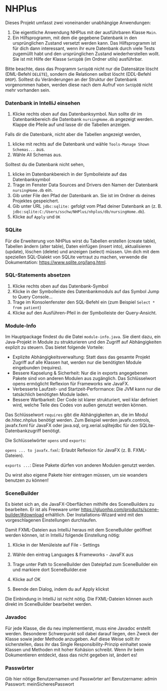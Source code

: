 # NHPlus

Dieses Projekt umfasst zwei voneinander unabhängige Anwendungen:

1. Die eigentliche Anwendung NHPlus mit der ausführbaren Klasse `Main`. 
2. Ein Hilfsprogramm, mit dem die gegebene Datenbank in den ursprünglichen Zustand versetzt werden kann. Das Hilfsprogramm ist für dich 
dann interessant, wenn ihr eure Datenbank durch viele Tests zugemüllt habt und den ursprünglichen Zustand wiederherstellen wollt.
Sie ist mit Hilfe der Klasse `SetUpDB` (im Ordner utils) ausführbar.

Bitte beachte, dass das Programm `SetUpDB` nicht nur die Datensätze löscht (DML-Befehl `DELETE`), sondern die
 Relationen selbst löscht (DDL-Befehl `DROP`). Solltest du Veränderungen an der Struktur der Datenbank vorgenommen
haben, werden diese nach dem Aufruf von `SetUpDB` nicht mehr vorhanden sein.

### Datenbank in IntelliJ einsehen

1. Klicke rechts oben auf das Datenbanksymbol. Nun sollte dir im Datenbankbereich die Datenbank `nursingHome.db` angezeigt werden.
Klappe die Pfeile auf und lasse dir die Tabellen anzeigen. 

Falls dir die Datenbank, nicht aber die Tabellen angezeigt werden, 
1. klicke mit rechts auf die Datenbank und wähle `Tools-Manage Shown Schemas...` aus.
2. Wähle All Schemas aus.

Solltest du die Datenbank nicht sehen, 
1. klicke im Datenbankbereich in der Symbolleiste auf das Datenbanksymbol
2. Trage im Fenster Data Sources and Drivers den Namen der Datenbank `nursingHome.db` ein.
3. Gib unter File den Pfad der Datenbank an. Sie ist im Ordner `db` deines Projektes gespeichert.
4. Gib unter URL `jdbc:sqlite:` gefolgt vom Pfad deiner Datenbank an (z. B. `jdbc:sqlite:C:/Users/sschw/NHPlus/nhplus/db/nursingHome.db`).
5. Klicke auf `Apply` und `OK`

### SQLite

Für die Erweiterung von NHPlus wirst du Tabellen erstellen (create table), Tabellen ändern (alter table), Daten einfügen (insert into), 
aktualisieren (update), löschen (delete) und anzeigen (select) müssen. Um dich mit dem speziellen SQL-Dialekt von SQLite
vertraut zu machen, verwende die Dokumentation: https://www.sqlite.org/lang.html.

### SQL-Statements absetzen

1. Klicke rechts oben auf das Datenbank-Symbol
2. Klicke in der Symbolleiste des Datenbankmoduls auf das Symbol Jump to Query Console...
3. Trage im Konsolenfenster den SQL-Befehl ein (zum Beispiel `Select * from patient`)
4. Klicke auf den Ausführen-Pfeil in der Symbolleiste der Query-Ansicht.

### Module-Info

Im Hauptpackage findest du die Datei `module-info.java`. Sie dient dazu, ein Java-Projekt in Module zu strukturieren
und den Zugriff auf Abhängigkeiten explizit zu steuern. Das bietet folgende Vorteile:
- Explizite Abhängigkeitsverwaltung: Statt dass das gesamte Projekt Zugriff auf alle Klassen hat, werden nur die benötigten 
Module eingebunden (requires).
- Bessere Kapselung & Sicherheit: Nur die in exports angegebenen Pakete sind von anderen Modulen aus zugänglich.
Das Schlüsselwort opens ermöglicht Reflexion für Frameworks wie JavaFX.
- Verbesserte Laufzeit- und Startzeit-Performance: Die JVM kann nur die tatsächlich benötigten Module laden.
- Bessere Wartbarkeit: Der Code ist klarer strukturiert, weil klar definiert wird, welche Teile des Codes von außen genutzt werden können.

Das Schlüsselwort `requires` gibt die Abhängigkeiten an, die im Modul de.hitec.nhplus benötigt werden. Zum Beispiel werden 
javafx.controls, javafx.fxml für JavaFX oder java.sql, org.xerial.sqlitejdbc für den SQLite-Datenbankzugriff benötigt.

Die Schlüsselwörter `opens` und `exports`: 

`opens ... to javafx.fxml`: Erlaubt Reflexion für JavaFX (z. B. FXML-Dateien).

`exports ...`: Diese Pakete dürfen von anderen Modulen genutzt werden.

Du wirst also eigene Pakete hier eintragen müssen, um sie woanders benutzen zu können!

### SceneBuilder

Es bietet sich an, die JavaFX-Oberflächen mithilfe des SceneBuilders zu bearbeiten. Er ist als Freeware unter  https://gluonhq.com/products/scene-builder/#download erhältlich. 
Der Installations-Wizard wird mit den vorgeschlagenen Einstellungen durchlaufen.

Damit FXML-Dateien aus IntelliJ heraus mit dem SceneBuilder geöffnet werden können, ist in IntelliJ folgende Einstellung nötig:

1) Klicke in der Menüleiste auf File - Settings

2) Wähle den eintrag Languages & Frameworks - JavaFX aus

3) Trage unter Path to SceneBuilder den Dateipfad zum SceneBuilder ein und markiere dort SceneBuilder.exe

4) Klicke auf OK

5) Beende den Dialog, indem du auf Apply klickst

Die Einbindung in IntelliJ ist nicht nötig. Die FXML-Dateien können auch direkt im SceneBuilder bearbeitet werden.

### Javadoc

Für jede Klasse, die du neu implementierst, muss eine Javadoc erstellt werden. Besonderer Schwerpunkt soll dabei darauf liegen,
den Zweck der Klasse sowie jeder Methode anzugeben. Auf diese Weise sollt ihr sicherstellen, dass ihr das Single Responsibility-Prinzip einhaltet
sowie Klassen und Methoden mit hoher Kohäsion schreibt. Wenn ihr beim Dokumentieren entdeckt, dass das nicht gegeben ist, ändert es!

### Passwörter

Gib hier nötige Benutzernamen und Passwörter an!
Benutzername: admin
Passwort: meinSicheresPasswort